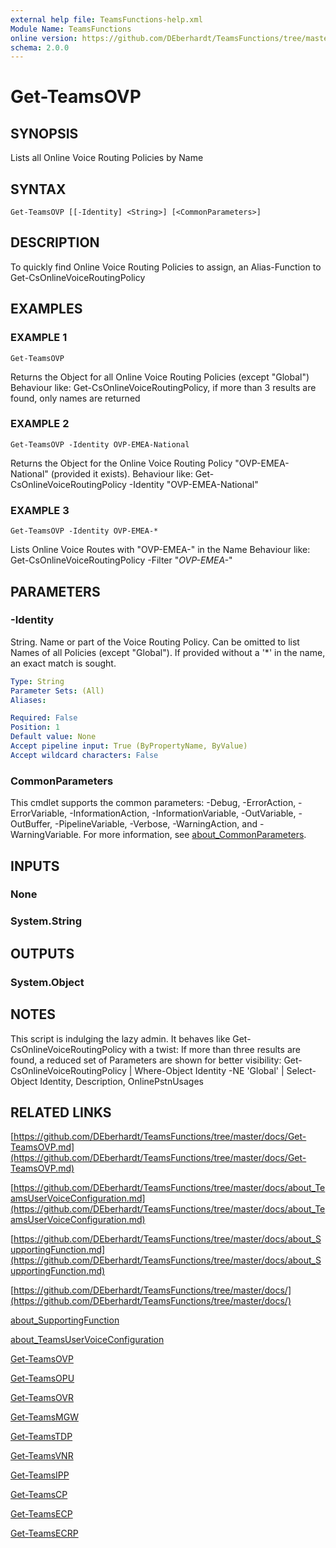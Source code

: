 ```yaml
---
external help file: TeamsFunctions-help.xml
Module Name: TeamsFunctions
online version: https://github.com/DEberhardt/TeamsFunctions/tree/master/docs/Get-TeamsOVP.md
schema: 2.0.0
---
```


# Get-TeamsOVP

## SYNOPSIS
Lists all Online Voice Routing Policies by Name

## SYNTAX

```
Get-TeamsOVP [[-Identity] <String>] [<CommonParameters>]
```

## DESCRIPTION
To quickly find Online Voice Routing Policies to assign, an Alias-Function to Get-CsOnlineVoiceRoutingPolicy

## EXAMPLES

### EXAMPLE 1
```
Get-TeamsOVP
```

Returns the Object for all Online Voice Routing Policies (except "Global")
Behaviour like: Get-CsOnlineVoiceRoutingPolicy, if more than 3 results are found, only names are returned

### EXAMPLE 2
```
Get-TeamsOVP -Identity OVP-EMEA-National
```

Returns the Object for the Online Voice Routing Policy "OVP-EMEA-National" (provided it exists).
Behaviour like: Get-CsOnlineVoiceRoutingPolicy -Identity "OVP-EMEA-National"

### EXAMPLE 3
```
Get-TeamsOVP -Identity OVP-EMEA-*
```

Lists Online Voice Routes with "OVP-EMEA-" in the Name
Behaviour like: Get-CsOnlineVoiceRoutingPolicy -Filter "*OVP-EMEA-*"

## PARAMETERS

### -Identity
String.
Name or part of the Voice Routing Policy.
Can be omitted to list Names of all Policies (except "Global").
If provided without a '*' in the name, an exact match is sought.

```yaml
Type: String
Parameter Sets: (All)
Aliases:

Required: False
Position: 1
Default value: None
Accept pipeline input: True (ByPropertyName, ByValue)
Accept wildcard characters: False
```

### CommonParameters
This cmdlet supports the common parameters: -Debug, -ErrorAction, -ErrorVariable, -InformationAction, -InformationVariable, -OutVariable, -OutBuffer, -PipelineVariable, -Verbose, -WarningAction, and -WarningVariable. For more information, see [about_CommonParameters](http://go.microsoft.com/fwlink/?LinkID=113216).

## INPUTS

### None
### System.String
## OUTPUTS

### System.Object
## NOTES
This script is indulging the lazy admin.
It behaves like Get-CsOnlineVoiceRoutingPolicy with a twist:
If more than three results are found, a reduced set of Parameters are shown for better visibility:
Get-CsOnlineVoiceRoutingPolicy | Where-Object Identity -NE 'Global' | Select-Object Identity, Description, OnlinePstnUsages

## RELATED LINKS

[https://github.com/DEberhardt/TeamsFunctions/tree/master/docs/Get-TeamsOVP.md](https://github.com/DEberhardt/TeamsFunctions/tree/master/docs/Get-TeamsOVP.md)

[https://github.com/DEberhardt/TeamsFunctions/tree/master/docs/about_TeamsUserVoiceConfiguration.md](https://github.com/DEberhardt/TeamsFunctions/tree/master/docs/about_TeamsUserVoiceConfiguration.md)

[https://github.com/DEberhardt/TeamsFunctions/tree/master/docs/about_SupportingFunction.md](https://github.com/DEberhardt/TeamsFunctions/tree/master/docs/about_SupportingFunction.md)

[https://github.com/DEberhardt/TeamsFunctions/tree/master/docs/](https://github.com/DEberhardt/TeamsFunctions/tree/master/docs/)

[about_SupportingFunction]()

[about_TeamsUserVoiceConfiguration]()

[Get-TeamsOVP]()

[Get-TeamsOPU]()

[Get-TeamsOVR]()

[Get-TeamsMGW]()

[Get-TeamsTDP]()

[Get-TeamsVNR]()

[Get-TeamsIPP]()

[Get-TeamsCP]()

[Get-TeamsECP]()

[Get-TeamsECRP]()

